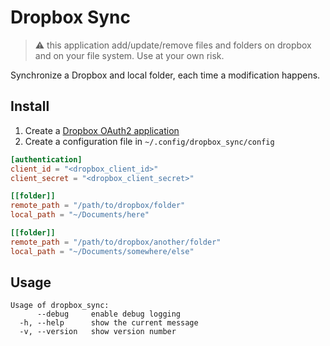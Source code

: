 # Dropbox Sync

> :warning: this application add/update/remove files and folders on dropbox and
> on your file system. Use at your own risk.

Synchronize a Dropbox and local folder, each time a modification happens.

## Install

1. Create a [Dropbox OAuth2 application][DROPBOX_OAUTH_DOC]
2. Create a configuration file in `~/.config/dropbox_sync/config`

```toml
[authentication]
client_id = "<dropbox_client_id>"
client_secret = "<dropbox_client_secret>"

[[folder]]
remote_path = "/path/to/dropbox/folder"
local_path = "~/Documents/here"

[[folder]]
remote_path = "/path/to/dropbox/another/folder"
local_path = "~/Documents/somewhere/else"
```

## Usage

```
Usage of dropbox_sync:
      --debug     enable debug logging
  -h, --help      show the current message
  -v, --version   show version number
```

[DROPBOX_OAUTH_DOC]: https://www.dropbox.com/developers/reference/oauth-guide
